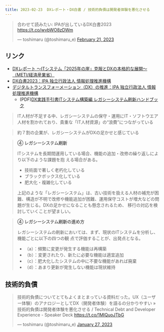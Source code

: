 ```yaml
---
title: 2023-02-23  DXレポート・DX白書 / 技術的負債は開発者体験を悪化させる 
---
```


<blockquote class="twitter-tweet"><p lang="ja" dir="ltr">合わせて読みたい: IPAが出しているDX白書2023 <a href="https://t.co/wvbWO8zDWm">https://t.co/wvbWO8zDWm</a></p>&mdash; toshimaru (@toshimaru_e) <a href="https://twitter.com/toshimaru_e/status/1627953732427337729?ref_src=twsrc%5Etfw">February 21, 2023</a></blockquote> <script async src="https://platform.twitter.com/widgets.js" charset="utf-8"></script>

## リンク

- [DXレポート ～ITシステム「2025年の崖」克服とDXの本格的な展開～（METI/経済産業省）](https://www.meti.go.jp/shingikai/mono_info_service/digital_transformation/20180907_report.html)
- [DX白書2023：IPA 独立行政法人 情報処理推進機構](https://www.ipa.go.jp/publish/wp-dx/dx-2023.html)
- [デジタルトランスフォーメーション（DX）の推進：IPA 独立行政法人 情報処理推進機構](https://www.ipa.go.jp/ikc/our_activities/dx.html)
	- (PDF)[DX実践手引書ITシステム構築編 レガシーシステム刷新ハンドブック](https://www.ipa.go.jp/files/000089583.pdf)

> IT人材が不足する中、レガシーシステムの保守・運用にIT・ソフトウエア人材を割かれており、貴重な「IT人材資源」の“浪費”につながっている

> 約７割の企業が、レガシーシステムがDXの足かせと感じている

> **④ レガシーシステム刷新**
>
> ITシステムを長期間運用している場合、機能の追加・改修の繰り返しにより以下のような課題を抱
> える場合がある。
>
> - 技術面で著しく老朽化している
> - ブラックボックス化している
> - 肥大化・複雑化している
>
> 上記のような「レガシーシステム」は、古い技術を扱える人材の補充が困難、構造が不明で改修や機能追加が困難、運用保守コストが増大などの問題が生じる。DXの足かせになることも懸念されるため、 移行の対応を検討していくことが望ましい。

> **④ レガシーシステム刷新の進め方**
>
> レガシーシステムの刷新においては、まず、現状のITシステムを分析し、機能ごとに以下の四つの観
> 点で評価することが、出発点となる。
>
> - （a）：頻繁に変更が発生する機能は再構築
> - （b）：変更されたり、新たに必要な機能は適宜追加
> - （c）：肥大化したシステムの中に不要な機能があれば廃棄
> - （d）：あまり更新が発生しない機能は現状維持

## 技術的負債

<blockquote class="twitter-tweet"><p lang="ja" dir="ltr">技術的負債についてとてもよくまとまっている資料だった。UX（ユーザー体験）のアナロジーとしてDX（開発者体験）を語るの分かりやすい » 技術的負債は開発者体験を悪化させる / Technical Debt and Developer Experience - Speaker Deck <a href="https://t.co/1MlQuoJTbG">https://t.co/1MlQuoJTbG</a></p>&mdash; toshimaru (@toshimaru_e) <a href="https://twitter.com/toshimaru_e/status/1618775097464217604?ref_src=twsrc%5Etfw">January 27, 2023</a></blockquote> <script async src="https://platform.twitter.com/widgets.js" charset="utf-8"></script>
